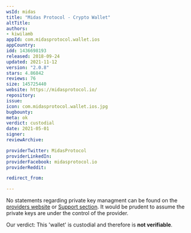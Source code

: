 ```yaml
---
wsId: midas
title: "Midas Protocol - Crypto Wallet"
altTitle: 
authors:
- kiwilamb
appId: com.midasprotocol.wallet.ios
appCountry: 
idd: 1436698193
released: 2018-09-24
updated: 2021-11-12
version: "2.0.8"
stars: 4.86842
reviews: 76
size: 145725440
website: https://midasprotocol.io/
repository: 
issue: 
icon: com.midasprotocol.wallet.ios.jpg
bugbounty: 
meta: ok
verdict: custodial
date: 2021-05-01
signer: 
reviewArchive:

providerTwitter: MidasProtocol
providerLinkedIn: 
providerFacebook: midasprotocol.io
providerReddit: 

redirect_from:

---
```


No statements regarding private key managment can be found on the [providers website](https://midasprotocol.io/) or [Support section](https://support.midasprotocol.io/hc/en-us).
It would be prudent to assume the private keys are under the control of the provider.


Our verdict: This 'wallet' is custodial and therefore is **not verifiable**.